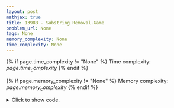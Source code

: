 ```yaml
---
layout: post
mathjax: true
title: 1398B - Substring Removal.Game
problem_url: None
tags: None
memory_complexity: None
time_complexity: None
---
```




{% if page.time_complexity != "None" %}
Time complexity: ${{ page.time_complexity }}$
{% endif %}

{% if page.memory_complexity != "None" %}
Memory complexity: ${{ page.memory_complexity }}$
{% endif %}

<details>
<summary>
<p style="display:inline">Click to show code.</p>
</summary>
```cpp
{% raw %}
using namespace std;
using vi = vector<int>;
int main(void)
{
    int t, cnt;
    string s;
    vi scores;
    cin >> t;
    while (t--)
    {
        cin >> s;
        cnt = 0;
        scores.clear();
        for (auto c : s)
        {
            if (c == '1')
            {
                ++cnt;
            }
            else
            {
                if (cnt != 0)
                    scores.push_back(cnt);
                cnt = 0;
            }
        }
        if (cnt != 0)
            scores.push_back(cnt);
        sort(scores.begin(), scores.end(), greater<int>());
        int ans = 0;
        for (int i = 0, n = scores.size(); i < n; i += 2)
            ans += scores[i];
        cout << ans << endl;
    }
    return 0;
}

{% endraw %}
```
</details>

